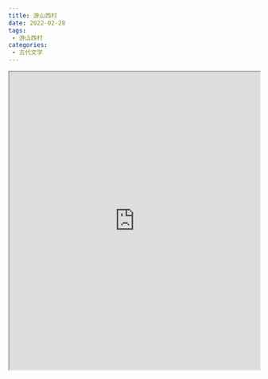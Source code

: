 ```yaml
---
title: 游山西村
date: 2022-02-28
tags:
 - 游山西村
categories:
 - 古代文学
---
```




<iframe src="https://study-doc.yourtools.icu/pdf/web/viewer.html?file=https://vkceyugu.cdn.bspapp.com/VKCEYUGU-e9075d72-0451-48df-afe1-d46932ae4554/a18a117e-3bfe-47d9-9def-fcb70efa2a12.pdf" width="100%" height="600px"></iframe>
